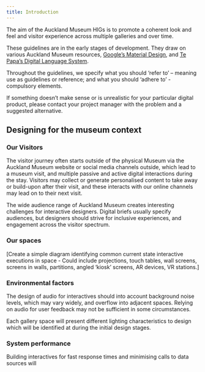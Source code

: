 ```yaml
---
title: Introduction
---
```


The aim of the Auckland Museum HIGs is to promote a coherent look and feel and visitor experience across multiple galleries and over time.

These guidelines are in the early stages of development. They draw on various Auckland Museum resources, [Google’s Material Design](https://material.io/), and [Te Papa’s Digital Language System](https://te-papa.github.io/).

Throughout the guidelines, we specify what you should ‘refer to’ – meaning use as guidelines or reference; and what you should ‘adhere to’ - compulsory elements.

If something doesn’t make sense or is unrealistic for your particular digital product, please contact your project manager with the problem and a suggested alternative.

## Designing for the museum context

### Our Visitors

The visitor journey often starts outside of the physical Museum via the Auckland Museum website or social media channels outside, which lead to a museum visit, and multiple passive and active digital interactions during the stay. Visitors may collect or generate personalised content to take away or build-upon after their visit, and these interacts with our online channels may lead on to their next visit.

The wide audience range of Auckland Museum creates interesting challenges for interactive designers. Digital briefs usually specify audiences, but designers should strive for inclusive experiences, and engagement across the visitor spectrum.

### Our spaces
[Create a simple diagram identifying common current state interactive executions in space - Could include projections, touch tables, wall screens, screens in walls, partitions, angled ‘kiosk’ screens, AR devices, VR stations.]


### Environmental factors
The design of audio for interactives should into account background noise levels, which may vary widely, and overflow into adjacent spaces. Relying on audio for user feedback may not be sufficient in some circumstances.

Each gallery space will present different lighting characteristics to design which will be identified at during the initial design stages.

### System performance
Building interactives for fast response times and minimising calls to data sources will
